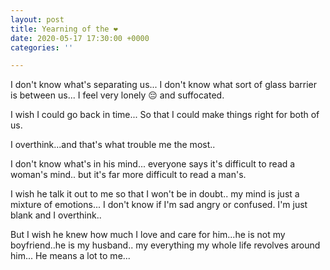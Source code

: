 ```yaml
---
layout: post
title: Yearning of the ❤️
date: 2020-05-17 17:30:00 +0000
categories: ''

---
```

I don't know what's separating us... I don't know what sort of glass barrier is between us... I feel very lonely 😔 and suffocated.

I wish I could go back in time... So that I could make things right for both of us.

I overthink...and that's what trouble me the most..

I don't know what's in his mind... everyone says it's difficult to read a woman's mind.. but it's far more difficult to read a man's.

I wish he talk it out to me so that I won't be in doubt.. my mind is just a mixture of emotions... I don't know if I'm sad angry or confused. I'm just blank and I overthink..

But I wish he knew how much I love and care for him...he is not my boyfriend..he is my husband.. my everything my whole life revolves around him... He means a lot to me...